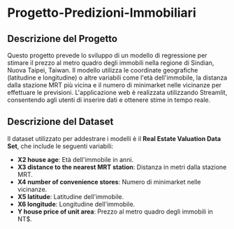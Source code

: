 # Progetto-Predizioni-Immobiliari

## Descrizione del Progetto
Questo progetto prevede lo sviluppo di un modello di regressione per stimare il prezzo al metro quadro degli immobili nella regione di Sindian, Nuova Taipei, Taiwan. Il modello utilizza le coordinate geografiche (latitudine e longitudine) o altre variabili come l'età dell'immobile, la distanza dalla stazione MRT più vicina e il numero di minimarket nelle vicinanze per effettuare le previsioni. L'applicazione web è realizzata utilizzando Streamlit, consentendo agli utenti di inserire dati e ottenere stime in tempo reale.

## Descrizione del Dataset
Il dataset utilizzato per addestrare i modelli è il **Real Estate Valuation Data Set**, che include le seguenti variabili:

- **X2 house age**: Età dell'immobile in anni.
- **X3 distance to the nearest MRT station**: Distanza in metri dalla stazione MRT.
- **X4 number of convenience stores**: Numero di minimarket nelle vicinanze.
- **X5 latitude**: Latitudine dell'immobile.
- **X6 longitude**: Longitudine dell'immobile.
- **Y house price of unit area**: Prezzo al metro quadro degli immobili in NT$.

